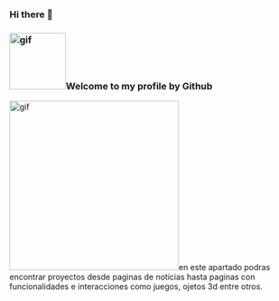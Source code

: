### Hi there 👋

<h3 margin="50px 0"><img align="rigth" alt="gif" src="https://acegif.com/wp-content/uploads/funny-anime-gif-14.gif" width="100px" heigth="100px" border-radius="10px">Welcome to my profile by Github</h3>  

<p><img align="left top" alt="gif" src="https://i.pinimg.com/originals/39/82/8c/39828c7dab661d0a305b43744dd9745e.gif" width="300px" height="300px">en este apartado podras encontrar proyectos desde paginas de noticias hasta paginas con funcionalidades e interacciones como juegos, ojetos 3d entre otros.</p>


